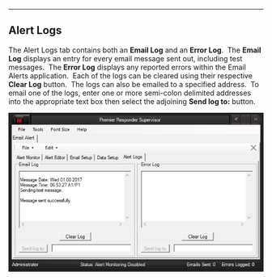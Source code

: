   ----------------
  **Alert Logs**
  ----------------

The Alert Logs tab contains both an **Email Log** and an **Error Log**. 
The **Email Log** displays an entry for every email message sent out,
including test messages.  The **Error Log** displays any reported errors
within the Email Alerts application.  Each of the logs can be cleared
using their respective **Clear Log** button.  The logs can also be
emailed to a specified address.  To email one of the logs, enter one or
more semi-colon delimited addresses into the appropriate text box then
select the adjoining **Send log to:** button.

![](Alert%20Logs/image001.png)
